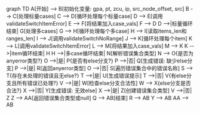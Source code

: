 graph TD
    A[开始] --> B[初始化变量: gpa, pt, zcu, ip, src_node_offset, src]
    B --> C[处理标量cases]
    C --> D[循环处理每个标量case]
    D --> E[调用validateSwitchItemError]
    E --> F[将结果加入case_vals]
    F --> D
    D -->|标量循环结束| G[处理多cases]
    G --> H[循环处理每个多case]
    H --> I[读取items_len和ranges_len]
    I --> J[调用validateSwitchNoRange]
    J --> K[循环处理每个item]
    K --> L[调用validateSwitchItemError]
    L --> M[将结果加入case_vals]
    M --> K
    K -->|item循环结束| H
    H -->|多case循环结束| N[解析错误集合类型]
    N --> O{是否为anyerror类型?}
    O -->|是| P{是否有else分支?}
    P -->|否| Q[生成错误: 缺少else分支]
    P -->|是| R[返回anyerror类型]
    O -->|否| S[遍历错误集合中的错误名称]
    S --> T{存在未处理的错误且无else?}
    T -->|是| U[生成错误提示]
    T -->|否| V{有else分支且所有错误已处理?}
    V -->|是| W[检查else分支合法性]
    W --> X{else分支是否合法?}
    X -->|否| Y[生成错误: 无效else]
    X -->|是| Z[创建错误集合类型]
    V -->|否| Z
    Z --> AA[返回错误集合类型或null]
    Q --> AB[结束]
    R --> AB
    Y --> AB
    AA --> AB
